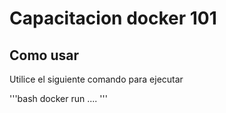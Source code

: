 # Capacitacion docker 101

Como usar
--
Utilice el siguiente comando para ejecutar

 '''bash
   docker run ....
 '''
